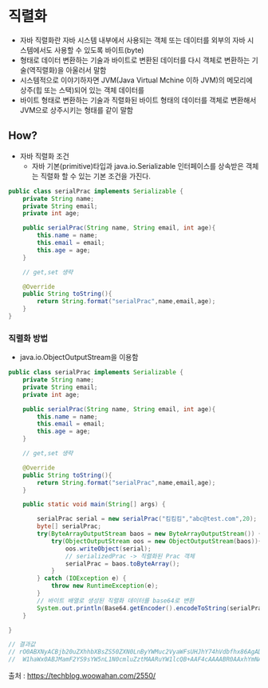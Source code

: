 # 직렬화
- 자바 직렬화란 자바 시스템 내부에서 사용되는 객체 또는 데이터를 외부의 자바 시스템에서도 사용할 수 있도록 바이트(byte)
- 형태로 데이터 변환하는 기술과 바이트로 변환된 데이터를 다시 객체로 변환하는 기술(역직렬화)을 아울러서 말함
- 시스템적으로 이야기하자면 JVM(Java Virtual Mchine 이하 JVM)의 메모리에 상주(힙 또는 스택)되어 있는 객체 데이터를
- 바이트 형태로 변환하는 기술과 직렬화된 바이트 형태의 데이터를 객체로 변환해서 JVM으로 상주시키는 형태를 같이 말함

## How?
- 자바 직렬화 조건
  - 자바 기본(primitive)타입과 java.io.Serializable 인터페이스를 상속받은 객체는 직렬화 할 수 있는 기본 조건을 가진다.

```java
public class serialPrac implements Serializable {
    private String name;
    private String email;
    private int age;

    public serialPrac(String name, String email, int age){
        this.name = name;
        this.email = email;
        this.age = age;
    }

    // get,set 생략

    @Override
    public String toString(){
        return String.format("serialPrac",name,email,age);
    }
}
```

### 직렬화 방법
- java.io.ObjectOutputStream을 이용함
``` java
public class serialPrac implements Serializable {
    private String name;
    private String email;
    private int age;

    public serialPrac(String name, String email, int age){
        this.name = name;
        this.email = email;
        this.age = age;
    }

    // get,set 생략

    @Override
    public String toString(){
        return String.format("serialPrac",name,email,age);
    }

    public static void main(String[] args) {

        serialPrac serial = new serialPrac("킴킴킴","abc@test.com",20);
        byte[] serialPrac;
        try(ByteArrayOutputStream baos = new ByteArrayOutputStream()) {
            try(ObjectOutputStream oos = new ObjectOutputStream(baos)){
                oos.writeObject(serial);
                // serializedPrac -> 직렬화된 Prac 객체
                serialPrac = baos.toByteArray();
            }
        } catch (IOException e) {
            throw new RuntimeException(e);
        }
        // 바이트 배열로 생성된 직렬화 데이터를 base64로 변환
        System.out.println(Base64.getEncoder().encodeToString(serialPrac));
    }

}

// 결과값
// rO0ABXNyACBjb20uZXhhbXBsZS50ZXN0LnByYWMuc2VyaWFsUHJhY74hVdbfhx86AgADSQADYWdlTAAFZ
//  W1haWx0ABJMamF2YS9sYW5nL1N0cmluZztMAARuYW1lcQB+AAF4cAAAABR0AAxhYmNAdGVzdC5jb210AAntgrTtgrTtgrQ=

```


출처 : https://techblog.woowahan.com/2550/
